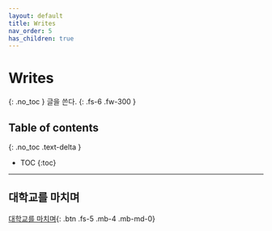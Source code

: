 ```yaml
---
layout: default
title: Writes
nav_order: 5
has_children: true
---
```


# Writes
{: .no_toc }
글을 쓴다.
{: .fs-6 .fw-300 }

## Table of contents
{: .no_toc .text-delta }

- TOC
{:toc}

---

## 대학교를 마치며
[대학교를 마치며][01_finishing_university]{: .btn .fs-5 .mb-4 .mb-md-0}


[01_finishing_university]: /docs/writes/01_finishing_university